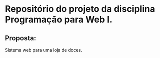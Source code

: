 # Repositório do projeto da disciplina Programação para Web I.

## Proposta:
Sistema web para uma loja de doces.
